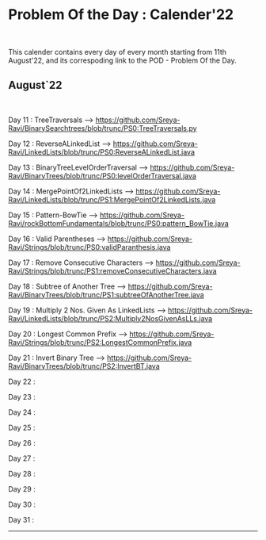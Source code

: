 # Problem Of the Day : Calender'22
<br/>

This calender contains every day of every month starting from 11th August'22, and its correspoding link to the POD - Problem Of the Day.
## August\`22 
<br/>


Day 11 : TreeTraversals --> https://github.com/Sreya-Ravi/BinarySearchtrees/blob/trunc/PS0:TreeTraversals.py <br/>

Day 12 : ReverseALinkedList --> https://github.com/Sreya-Ravi/LinkedLists/blob/trunc/PS0:ReverseALinkedList.java <br/>

Day 13 : BinaryTreeLevelOrderTraversal --> https://github.com/Sreya-Ravi/BinaryTrees/blob/trunc/PS0:levelOrderTraversal.java <br/>

Day 14 : MergePointOf2LinkedLists --> https://github.com/Sreya-Ravi/LinkedLists/blob/trunc/PS1:MergePointOf2LinkedLists.java <br/>

Day 15 : Pattern-BowTie --> https://github.com/Sreya-Ravi/rockBottomFundamentals/blob/trunc/PS0:pattern_BowTie.java <br/>

Day 16 : Valid Parentheses --> https://github.com/Sreya-Ravi/Strings/blob/trunc/PS0:validParanthesis.java <br/>

Day 17 : Remove Consecutive Characters --> https://github.com/Sreya-Ravi/Strings/blob/trunc/PS1:removeConsecutiveCharacters.java <br/>

Day 18 : Subtree of Another Tree --> https://github.com/Sreya-Ravi/BinaryTrees/blob/trunc/PS1:subtreeOfAnotherTree.java <br/>

Day 19 : Multiply 2 Nos. Given As LinkedLists --> https://github.com/Sreya-Ravi/LinkedLists/blob/trunc/PS2:Multiply2NosGivenAsLLs.java <br/>

Day 20 : Longest Common Prefix --> https://github.com/Sreya-Ravi/Strings/blob/trunc/PS2:LongestCommonPrefix.java <br/>

Day 21 : Invert Binary Tree --> https://github.com/Sreya-Ravi/BinaryTrees/blob/trunc/PS2:InvertBT.java <br/>

Day 22 : <br/>

Day 23 : <br/>

Day 24 : <br/>

Day 25 : <br/>

Day 26 : <br/>

Day 27 : <br/>

Day 28 : <br/>

Day 29 : <br/>

Day 30 : <br/>

Day 31 : <br/>

----------------------------------------------------------------------------------------------------------------------------------
<br/>


 
